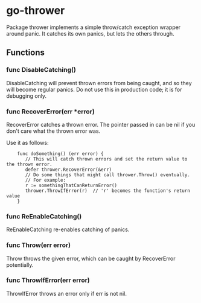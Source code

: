 # go-thrower
Package thrower implements a simple throw/catch exception wrapper around
panic. It catches its own panics, but lets the others through.
## Functions
### func DisableCatching()
DisableCatching will prevent thrown errors from being caught, and so they
will become regular panics. Do not use this in production code; it is for
debugging only.
### func RecoverError(err \*error)
RecoverError catches a thrown error. The pointer passed in can be nil if you
don't care what the thrown error was.

Use it as follows:

        func doSomething() (err error) {  
           // This will catch thrown errors and set the return value to the thrown error.
           defer thrower.RecoverError(&err)
           // Do some things that might call thrower.Throw() eventually.
           // For example:
           r := somethingThatCanReturnError()
           thrower.ThrowIfError(r)  // 'r' becomes the function's return value
        }
### func ReEnableCatching()
ReEnableCatching re-enables catching of panics.
### func Throw(err error)
Throw throws the given error, which can be caught by RecoverError
potentially.
### func ThrowIfError(err error)
ThrowIfError throws an error only if err is not nil.

